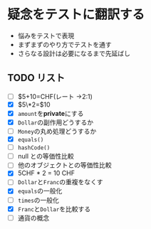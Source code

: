 # 疑念をテストに翻訳する

- 悩みをテストで表現
- まずまずのやり方でテストを通す
- さらなる設計は必要になるまで先延ばし

## TODO リスト

- [ ] $5+10=CHF(レート →2:1)
- [x] $5\*2=$10
- [x] `amount`を**private**にする
- [x] `Dollar`の副作用どうするか
- [ ] `Money`の丸め処理どうするか
- [x] `equals()`
- [ ] `hashCode()`
- [ ] null との等価性比較
- [ ] 他のオブジェクトとの等価性比較
- [x] 5CHF \* 2 = 10 CHF
- [ ] `Dollar`と`Franc`の重複をなくす
- [x] `equals`の一般化
- [ ] `times`の一般化
- [x] `Franc`と`Dollar`を比較する
- [ ] 通貨の概念
